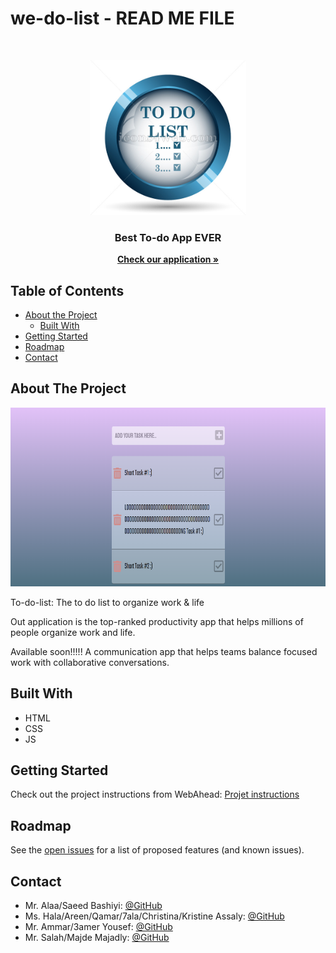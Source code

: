 # we-do-list - READ ME FILE

<!-- PROJECT LOGO -->
<br />

<p align="center">
  <img src="https://github.com/WebAhead7/we-do-list/blob/main/src/img/logo.PNG" width="250" height="248"/>
</p>
<p align="center">
  <h3 align="center">Best To-do App EVER</h3>
  <p align="center">
    <a href="https://webahead7.github.io/we-do-list/"><strong>Check our application »</strong></a>
  </p>
</p>



<!-- TABLE OF CONTENTS -->
## Table of Contents

* [About the Project](#about-the-project)
  * [Built With](#built-with)
* [Getting Started](#getting-started)
* [Roadmap](#roadmap)
* [Contact](#contact)


<!-- ABOUT THE PROJECT -->
## About The Project
<p align="center">
  <img src="https://github.com/WebAhead7/we-do-list/blob/main/src/img/screenshot.PNG" width="600" height="286" />
</p>
To-do-list: The to do list to organize work & life

Out application is the top-ranked productivity app that helps millions of people organize work and life.


Available soon!!!!!
A communication app that helps teams balance focused work with collaborative conversations.


## Built With
* HTML
* CSS
* JS


<!-- GETTING STARTED -->
## Getting Started

Check out the project instructions from WebAhead: [Projet instructions](https://github.com/WebAhead/master-reference/tree/master/coursebook/week-4/project)


<!-- ROADMAP -->
## Roadmap

See the [open issues](https://github.com/WebAhead7/we-do-list/issues) for a list of proposed features (and known issues).

<!-- CONTACT -->
## Contact

* Mr. Alaa/Saeed Bashiyi: [@GitHub](https://github.com/alaabashiyi)
* Ms. Hala/Areen/Qamar/7ala/Christina/Kristine Assaly:  [@GitHub](https://github.com/halaassaly)
* Mr. Ammar/3amer Yousef:  [@GitHub](https://github.com/Ammaryus)
* Mr. Salah/Majde Majadly:  [@GitHub](https://github.com/mjmajadly)
